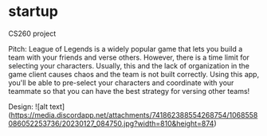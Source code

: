 # startup
CS260 project

Pitch:
League of Legends is a widely popular game that lets you build a team with your friends and verse others. However, there is a time limit for selecting your characters. Usually, this and the lack of organization in the game client causes chaos and the team is not built correctly. Using this app, you'll be able to pre-select your characters and coordinate with your teammate so that you can have the best strategy for versing other teams!

Design:
![alt text] (https://media.discordapp.net/attachments/741862388554268754/1068558086052253736/20230127_084750.jpg?width=810&height=874)
